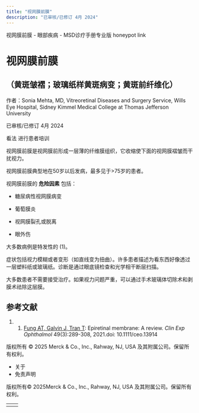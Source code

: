 ```yaml
---
title: "视网膜前膜"
description: "已审核/已修订 4月 2024"
---
```


﻿视网膜前膜 \- 眼部疾病 \- MSD诊疗手册专业版 honeypot link

# 视网膜前膜

## （黄斑皱褶；玻璃纸样黄斑病变；黄斑前纤维化）

作者：Sonia Mehta, MD, Vitreoretinal Diseases and Surgery Service, Wills Eye Hospital, Sidney Kimmel
Medical College at Thomas Jefferson University

已审核/已修订 4月 2024

看法 进行患者培训

视网膜前膜是视网膜前形成一层薄的纤维膜组织，它收缩使下面的视网膜褶皱而干扰视力。

视网膜前膜典型地在50岁以后发病，最多见于>75岁的患者。

视网膜前膜的 **危险因素** 包括：

- 糖尿病性视网膜病变

- 葡萄膜炎

- 视网膜裂孔或脱离

- 眼外伤


大多数病例是特发性的 (1)。

症状包括视力模糊或者变形（如直线变为扭曲）。许多患者描述为看东西好像透过一层塑料纸或玻璃纸。诊断是通过眼底镜检查和光学相干断层扫描。

大多数患者不需要接受治疗。如果视力问题严重，可以通过手术玻璃体切除术和剥膜术祛除这层膜。

## 参考文献

1. 1. [Fung AT, Galvin J, Tran T](https://pubmed.ncbi.nlm.nih.gov/33656784/): Epiretinal membrane: A review. _Clin Exp Ophthalmol_ 49(3):289-308, 2021.doi: 10.1111/ceo.13914




版权所有 © 2025
Merck & Co., Inc., Rahway, NJ, USA 及其附属公司。保留所有权利。

- 关于
- 免责声明

版权所有© 2025Merck & Co., Inc., Rahway, NJ, USA 及其附属公司。保留所有权利。

|     |     |
| --- | --- |
|  |  |